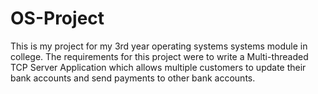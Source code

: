 # OS-Project
This is my project for my 3rd year operating systems systems module in college. The requirements for this project were to write a Multi-threaded TCP Server Application which allows multiple customers to update their bank accounts and send payments to other bank accounts.

